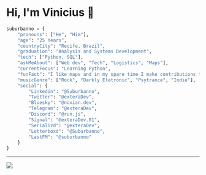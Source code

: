 # Hi, I'm Vinicius 👋
```python
suburbanno = {
    "pronouns": ["He", "Him"],
    "age": "25 Years",
    "countryCity": "Recife, Brazil",
    "graduation": "Analysis and Systems Development",
    "tech": ["Python, SQL"],
    "askMeAbout": ["Web dev", "Tech", "Logistics", "Maps"],
    "currentFocus": "Learning Python",
    "funFact": "I like maps and in my spare time I make contributions to OpenStreetMap",
    "musicGenre": ["Rock", "Darkly Eletronic", "Psytrance", "Indie"],
    "social": {
        "Linkedin": "@Suburbanno",
        "Twitter": "@exteraDev",
        "Bluesky": "@noxian.dev",
        "Telegram": "@exteraDev",
        "Discord": "@run.js",
        "Signal": "@exteraDev.01",
        "Serializd": "@exteraDev",
        "Letterboxd": "@Suburbanno",
        "LastFM": "@suburbanno"
    }
}
```
---
[![](https://visitcount.itsvg.in/api?id=Suburbanno&label=Profile%20Views&color=12&icon=6&pretty=true)](https://visitcount.itsvg.in)
